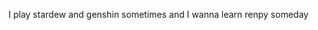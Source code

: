 I play stardew and genshin sometimes and I wanna learn renpy someday
<!---
willianemom/willianemom is a ✨ special ✨ repository because its `README.md` (this file) appears on your GitHub profile.
You can click the Preview link to take a look at your changes.
--->
